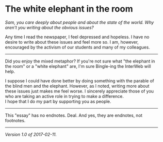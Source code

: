 The white elephant in the room
==============================

_Sam, you care deeply about people and about the state of the world.
Why aren't you writing about the obvious issues?_

Any time I read the newspaper, I feel depressed and hopeless.  I have
no desire to write about these issues and feel more so.  I am, however, 
encouraged by the activism of our students and many of my colleagues.

---

Did you enjoy the mixed metaphor?  If you're not sure what "the elephant
in the room" or a "white elephant" are, I'm sure Bingle-ing the InterWeb
will help.  

I suppose I could have done better by doing something with the parable
of the blind men and the elephant.  However, as I noted, writing more
about these issues just makes me feel worse.  I sincerely appreciate
those of you who are taking an active role in trying to make a difference.  
I hope that I do my part by supporting you as people.

---

This "essay" has no endnotes.  Deal.  And yes, they are endnotes, not 
footnotes.

---

*Version 1.0 of 2017-02-11.*
